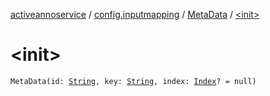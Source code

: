 [activeannoservice](../../index.md) / [config.inputmapping](../index.md) / [MetaData](index.md) / [&lt;init&gt;](./-init-.md)

# &lt;init&gt;

`MetaData(id: `[`String`](https://kotlinlang.org/api/latest/jvm/stdlib/kotlin/-string/index.html)`, key: `[`String`](https://kotlinlang.org/api/latest/jvm/stdlib/kotlin/-string/index.html)`, index: `[`Index`](../-index.md)`? = null)`